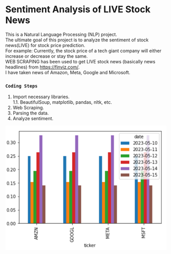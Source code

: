 # Sentiment Analysis of LIVE Stock News

This is a Natural Language Processing (NLP) project. <br> 
The ultimate goal of this project is to analyze the sentiment of stock news(LIVE) for stock price prediction. <br> For example: Currently, the stock price of a tech giant company will either increase or decrease or stay the same. <br>
WEB SCRAPING has been used to get LIVE stock news (basically news headlines) from https://finviz.com/. <br>
I have taken news of Amazon, Meta, Google and Microsoft. <br>

### `Coding Steps`

1. Import necessary libraries. <br>
  1.1. BeautifulSoup, matplotlib, pandas, nltk, etc.
2. Web Scraping.
3. Parsing the data.
4. Analyze sentiment.

<img src="gitimg\graph.png" />
